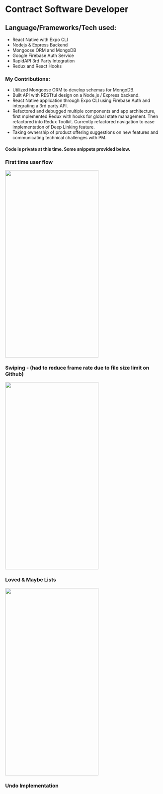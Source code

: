 # Contract Software Developer

## Language/Frameworks/Tech used: 
- React Native with Expo CLI
- Nodejs & Express Backend
- Mongoose ORM and MongoDB
- Google Firebase Auth Service
- RapidAPI 3rd Party Integration
- Redux and React Hooks

### My Contributions:
- Utilized Mongoose ORM to develop schemas for MongoDB.
- Built API with RESTful design on a Node.js / Express backend. 
- React Native application through Expo CLI using Firebase Auth and integrating a 3rd party API.
- Refactored and debugged multiple components and app architecture, first mplemented Redux with hooks for global state management. Then refactored into Redux Toolkit. Currently refactored navigation to ease implementation of Deep Linking feature.
- Taking ownership of product offering suggestions on new features and communicating technical challenges with PM. 

#### Code is private at this time. Some snippets provided below. 

### First time user flow

<div height='600px'>
 
<img src="/login.gif" width="300" height="600"/>
 
</div>

### Swiping - (had to reduce frame rate due to file size limit on Github)

<div height='600px'>
 
 <img src="/swiping.gif" width="300" height="600"/>
 
</div>

### Loved & Maybe Lists

<div height='500px'>
 
 <img src="/loved_maybe.gif" width="300" height="600" />
 
</div>

### Undo Implementation

<div>
  <div>
  </div>
  <div>
  </div>
</div>
